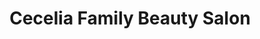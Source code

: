 ---
title: "Cecelia Family Beauty Salon"
url: /ganta/cecelia-family-beauty-salon/
shop: hairdresser
---